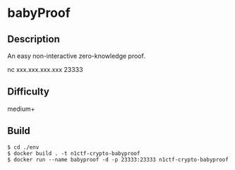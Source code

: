 # babyProof

## Description

An easy non-interactive zero-knowledge proof.

nc xxx.xxx.xxx.xxx 23333

## Difficulty

medium+

## Build

```shell
$ cd ./env
$ docker build . -t n1ctf-crypto-babyproof
$ docker run --name babyproof -d -p 23333:23333 n1ctf-crypto-babyproof
```



